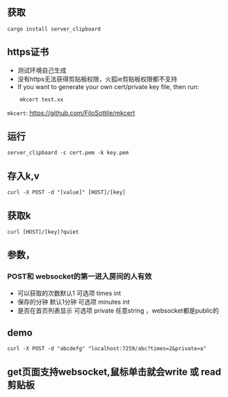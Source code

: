 
## 获取

``
    cargo install server_clipboard
``

## https证书

- 测试环境自己生成
- 没有https无法获得剪贴板权限，火狐ie剪贴板权限都不支持
- If you want to generate your own cert/private key file, then run:


```bash
    mkcert test.xx
```

`mkcert`: https://github.com/FiloSottile/mkcert


## 运行
``
    server_clipboard -c cert.pem -k key.pem
``

## 存入k,v<br>
``
curl -X POST -d "[value]" [HOST]/[key] 
``

## 获取k 
``
curl [HOST]/[key]?quiet
``
## 参数，
### POST和 websocket的第一进入房间的人有效
- 可以获取的次数默认1 可选项  times int 
- 保存的分钟 默认1分钟  可选项 minutes int 
- 是否在首页列表显示 可选项 private 任意string ，websocket都是public的

## demo 

``
curl -X POST -d "abcdefg" "localhost:7259/abc?times=2&private=a" 
``
## get页面支持websocket,鼠标单击就会write 或 read 剪贴板

